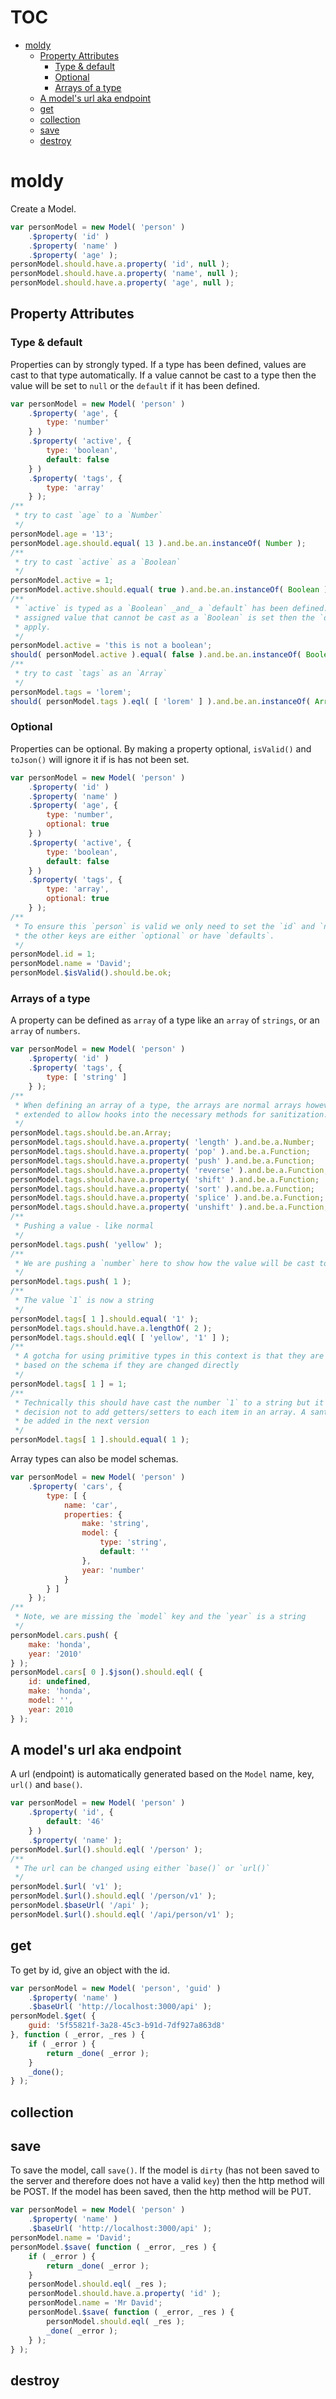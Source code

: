 # TOC
   - [moldy](#moldy)
     - [Property Attributes](#moldy-property-attributes)
       - [Type & default](#moldy-property-attributes-type--default)
       - [Optional](#moldy-property-attributes-optional)
       - [Arrays of a type](#moldy-property-attributes-arrays-of-a-type)
     - [A model's url aka endpoint](#moldy-a-models-url-aka-endpoint)
     - [get](#moldy-get)
     - [collection](#moldy-collection)
     - [save](#moldy-save)
     - [destroy](#moldy-destroy)
<a name=""></a>
 
<a name="moldy"></a>
# moldy
Create a Model.

```js
var personModel = new Model( 'person' )
	.$property( 'id' )
	.$property( 'name' )
	.$property( 'age' );
personModel.should.have.a.property( 'id', null );
personModel.should.have.a.property( 'name', null );
personModel.should.have.a.property( 'age', null );
```

<a name="moldy-property-attributes"></a>
## Property Attributes
<a name="moldy-property-attributes-type--default"></a>
### Type & default
Properties can by strongly typed. If a type has been defined, values are cast to that type automatically. If a value cannot be cast to a type then the value will be set to `null` or the `default` if it has been defined.

```js
var personModel = new Model( 'person' )
	.$property( 'age', {
		type: 'number'
	} )
	.$property( 'active', {
		type: 'boolean',
		default: false
	} )
	.$property( 'tags', {
		type: 'array'
	} );
/**
 * try to cast `age` to a `Number`
 */
personModel.age = '13';
personModel.age.should.equal( 13 ).and.be.an.instanceOf( Number );
/**
 * try to cast `active` as a `Boolean`
 */
personModel.active = 1;
personModel.active.should.equal( true ).and.be.an.instanceOf( Boolean );
/**
 * `active` is typed as a `Boolean` _and_ a `default` has been defined. When an
 * assigned value that cannot be cast as a `Boolean` is set then the `default` will
 * apply.
 */
personModel.active = 'this is not a boolean';
should( personModel.active ).equal( false ).and.be.an.instanceOf( Boolean );
/**
 * try to cast `tags` as an `Array`
 */
personModel.tags = 'lorem';
should( personModel.tags ).eql( [ 'lorem' ] ).and.be.an.instanceOf( Array );
```

<a name="moldy-property-attributes-optional"></a>
### Optional
Properties can be optional. By making a property optional, `isValid()` and `toJson()` will ignore it if is has not been set.

```js
var personModel = new Model( 'person' )
	.$property( 'id' )
	.$property( 'name' )
	.$property( 'age', {
		type: 'number',
		optional: true
	} )
	.$property( 'active', {
		type: 'boolean',
		default: false
	} )
	.$property( 'tags', {
		type: 'array',
		optional: true
	} );
/**
 * To ensure this `person` is valid we only need to set the `id` and `name` because
 * the other keys are either `optional` or have `defaults`.
 */
personModel.id = 1;
personModel.name = 'David';
personModel.$isValid().should.be.ok;
```

<a name="moldy-property-attributes-arrays-of-a-type"></a>
### Arrays of a type
A property can be defined as `array` of a type like an `array` of `strings`, or an `array` of `numbers`.

```js
var personModel = new Model( 'person' )
	.$property( 'id' )
	.$property( 'tags', {
		type: [ 'string' ]
	} );
/**
 * When defining an array of a type, the arrays are normal arrays however they have been
 * extended to allow hooks into the necessary methods for sanitization.
 */
personModel.tags.should.be.an.Array;
personModel.tags.should.have.a.property( 'length' ).and.be.a.Number;
personModel.tags.should.have.a.property( 'pop' ).and.be.a.Function;
personModel.tags.should.have.a.property( 'push' ).and.be.a.Function;
personModel.tags.should.have.a.property( 'reverse' ).and.be.a.Function;
personModel.tags.should.have.a.property( 'shift' ).and.be.a.Function;
personModel.tags.should.have.a.property( 'sort' ).and.be.a.Function;
personModel.tags.should.have.a.property( 'splice' ).and.be.a.Function;
personModel.tags.should.have.a.property( 'unshift' ).and.be.a.Function;
/**
 * Pushing a value - like normal
 */
personModel.tags.push( 'yellow' );
/**
 * We are pushing a `number` here to show how the value will be cast to a string
 */
personModel.tags.push( 1 );
/**
 * The value `1` is now a string
 */
personModel.tags[ 1 ].should.equal( '1' );
personModel.tags.should.have.a.lengthOf( 2 );
personModel.tags.should.eql( [ 'yellow', '1' ] );
/**
 * A gotcha for using primitive types in this context is that they are not sanitized
 * based on the schema if they are changed directly
 */
personModel.tags[ 1 ] = 1;
/**
 * Technically this should have cast the number `1` to a string but it was a design
 * decision not to add getters/setters to each item in an array. A santize method will
 * be added in the next version
 */
personModel.tags[ 1 ].should.equal( 1 );
```

Array types can also be model schemas.

```js
var personModel = new Model( 'person' )
	.$property( 'cars', {
		type: [ {
			name: 'car',
			properties: {
				make: 'string',
				model: {
					type: 'string',
					default: ''
				},
				year: 'number'
			}
		} ]
	} );
/**
 * Note, we are missing the `model` key and the `year` is a string
 */
personModel.cars.push( {
	make: 'honda',
	year: '2010'
} );
personModel.cars[ 0 ].$json().should.eql( {
	id: undefined,
	make: 'honda',
	model: '',
	year: 2010
} );
```

<a name="moldy-a-models-url-aka-endpoint"></a>
## A model's url aka endpoint
A url (endpoint) is automatically generated based on the `Model` name, key, `url()` and `base()`.

```js
var personModel = new Model( 'person' )
	.$property( 'id', {
		default: '46'
	} )
	.$property( 'name' );
personModel.$url().should.eql( '/person' );
/**
 * The url can be changed using either `base()` or `url()`
 */
personModel.$url( 'v1' );
personModel.$url().should.eql( '/person/v1' );
personModel.$baseUrl( '/api' );
personModel.$url().should.eql( '/api/person/v1' );
```

<a name="moldy-get"></a>
## get
To get by id, give an object with the id.

```js
var personModel = new Model( 'person', 'guid' )
	.$property( 'name' )
	.$baseUrl( 'http://localhost:3000/api' );
personModel.$get( {
	guid: '5f55821f-3a28-45c3-b91d-7df927a863d8'
}, function ( _error, _res ) {
	if ( _error ) {
		return _done( _error );
	}
	_done();
} );
```

<a name="moldy-collection"></a>
## collection
<a name="moldy-save"></a>
## save
To save the model, call `save()`. If the model is `dirty` (has not been saved to the server and therefore does not have a valid `key`) then the http method will be POST. If the model has been saved, then the http method will be PUT.

```js
var personModel = new Model( 'person' )
	.$property( 'name' )
	.$baseUrl( 'http://localhost:3000/api' );
personModel.name = 'David';
personModel.$save( function ( _error, _res ) {
	if ( _error ) {
		return _done( _error );
	}
	personModel.should.eql( _res );
	personModel.should.have.a.property( 'id' );
	personModel.name = 'Mr David';
	personModel.$save( function ( _error, _res ) {
		personModel.should.eql( _res );
		_done( _error );
	} );
} );
```

<a name="moldy-destroy"></a>
## destroy
